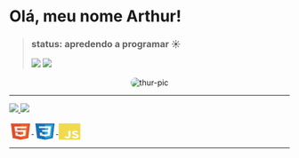 <h1>Olá, meu nome Arthur!</h1>

> <h3>status: apredendo a programar ☀️</h3>
>   <a href="https://www.instagram.com/_arthur_emanuel__/" target="_blank"><img src="https://img.shields.io/badge/-Instagram-%23E4405F?style=for-the-badge&logo=instagram&logoColor=white" target="_blank"></a>
>     <a href = "emanuel54308@gmail.com"><img src="https://img.shields.io/badge/-Gmail-%23333?style=for-the-badge&logo=gmail&logoColor=white" target="_blank"></a>
  <div align="center">
    <img align="center" alt="thur-pic" height="150" style="border-radius:50px;" src="https://encrypted-tbn0.gstatic.com/images?q=tbn:ANd9GcS2pxzqXm2nRBfoIoafbQNgVymR8SheJ5GAUw&usqp=CAU&border-color:ffffff">
  </div>
  <hr>
  <a href="https://github.com/arthur02003">
  <img height="180em" src="https://github-readme-stats.vercel.app/api?username=arthur02003&show_icons=true&theme=dracula&include_all_commits=true&count_private=true&title_color=00ff00&text_color=90ee90&bg_color=000000"/>
  <img height="120em" src="https://github-readme-stats.vercel.app/api/top-langs/?username=arthur02003&layout=compact&langs_count=7&theme=dracula&title_color=00ff00&bg_color=000000"/>
</div>
  <div style="display: inline_block"><br>
      <img align="center" alt="Rafa-HTML" height="30" width="40" src="https://raw.githubusercontent.com/devicons/devicon/master/icons/html5/html5-original.svg">
      <img align="center" alt="Rafa-CSS" height="30" width="40" src="https://raw.githubusercontent.com/devicons/devicon/master/icons/css3/css3-original.svg">
      <img align="center" alt="Rafa-Js" height="30" width="40" src="https://raw.githubusercontent.com/devicons/devicon/master/icons/javascript/javascript-plain.svg">

  </div>
  <div>
    <hr>
  </div>
